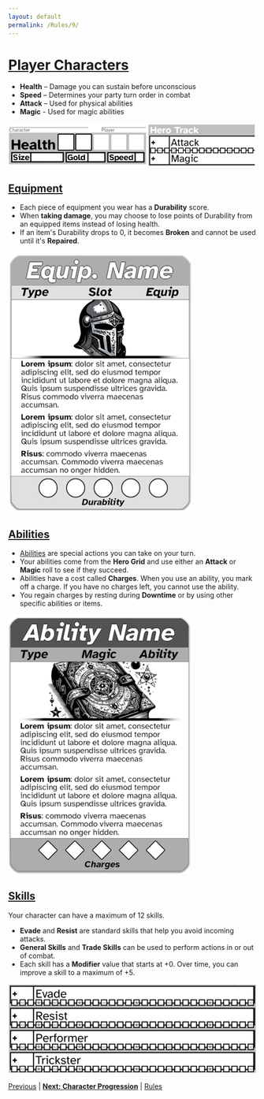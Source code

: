 ```yaml
---
layout: default
permalink: /Rules/9/
---
```

# [Player Characters](#player-characters)
- **Health** – Damage you can sustain before unconscious
- **Speed** – Determines your party turn order in combat
- **Attack** – Used for physical abilities
- **Magic** -  Used for magic abilities

![Player Characters 1](https://raw.githubusercontent.com/SmashXanadu/Expeditions/refs/heads/main/images/PlayerCharacters1.png)

## [Equipment](#equipment)
- Each piece of equipment you wear has a **Durability** score.
- When **taking damage**, you may choose to lose points of Durability from an equipped items instead of losing health.
- If an item's Durability drops to 0, it becomes **Broken** and cannot be used until it's **Repaired**.

![Player Characters 2](https://raw.githubusercontent.com/SmashXanadu/Expeditions/refs/heads/main/images/PlayerCharacters2.png)

## [Abilities](#abilities)
- [Abilities]({{site.baseurl}}/PlayerResources/Abilities/AbilityList/#ability-list) are special actions you can take on your turn.
- Your abilities come from the **Hero Grid** and use either an **Attack** or **Magic** roll to see if they succeed.
- Abilities have a cost called **Charges**. When you use an ability, you mark off a charge. If you have no charges left, you cannot use the ability.
- You regain charges by resting during **Downtime** or by using other specific abilities or items.

![Player Characters 3](https://raw.githubusercontent.com/SmashXanadu/Expeditions/refs/heads/main/images/PlayerCharacters3.png)

## [Skills](#skills)
Your character can have a maximum of 12 skills.
- **Evade** and **Resist** are standard skills that help you avoid incoming attacks.
- **General Skills** and **Trade Skills** can be used to perform actions in or out of combat.
- Each skill has a **Modifier** value that starts at +0. Over time, you can improve a skill to a maximum of +5.

![Player Characters 4](https://raw.githubusercontent.com/SmashXanadu/Expeditions/refs/heads/main/images/PlayerCharacters4.png)

[Previous]({{site.baseurl}}/Rules/8/#hero-grid) | **[Next: Character Progression]({{site.baseurl}}/Rules/10/)** | [Rules]({{site.baseurl}}/Rules/Index/#rules)